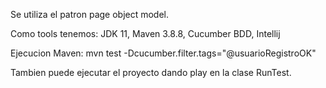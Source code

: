 
Se utiliza el patron page object model.

Como tools tenemos: JDK 11, Maven 3.8.8, Cucumber BDD, Intellij

Ejecucion Maven: mvn test -Dcucumber.filter.tags="@usuarioRegistroOK"

Tambien puede ejecutar el proyecto dando play en la clase RunTest.


